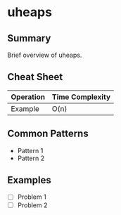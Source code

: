 # uheaps

## Summary

Brief overview of uheaps.

## Cheat Sheet

| Operation | Time Complexity |
| --------- | --------------- |
| Example   | O(n)            |

## Common Patterns

- Pattern 1
- Pattern 2

## Examples

- [ ] Problem 1
- [ ] Problem 2
